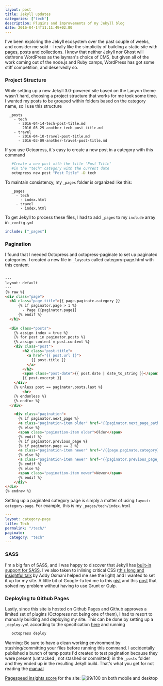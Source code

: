 ```yaml
---
layout: post
title: Jekyll updates
categories: ["tech"]
description: Plugins and improvements of my Jekyll blog
date: 2016-04-14T11:11:49+02:00
---
```


I've been exploring the Jekyll ecosystem over the past couple of weeks, and consider me sold - I really like the simplicity of building a static site with pages, posts and collections. I know that neither Jekyll nor Ghost will dethrone WordPress as the layman's choice of CMS, but given all of the work coming out of the node.js and Ruby camps, WordPress has got some stiff competition, and deservedly so.

### Project Structure

While setting up a new Jekyll 3.0-powered site based on the Lanyon theme wasn't hard, choosing a project structure that works for me took some time. I wanted my posts to be grouped within folders based on the category name, so I use this structure

```
  _posts
    - tech
      - 2016-04-14-tech-post-title.md
      - 2016-03-29-another-tech-post-title.md 
    - travel 
      - 2016-04-10-travel-post-title.md
      - 2016-03-09-another-travel-post-title.md 
```

If you use Octopress, it's easy to create a new post in a category with this command

```bash
   #Create a new post with the title "Post Title"
   #in the "tech" category with the current date
   octopress new post "Post Title" -D tech
```

To maintain consistency, my `_pages` folder is organized like this:

```
   _pages
     - tech
       - index.html
     - travel
       - index.html
```

To get Jekyll to process these files, I had to add `_pages` to my `include` array in `_config.yml`

```yml
include: ["_pages"]
```

### Pagination

I found that I needed Octopress and octopress-paginate to set up paginated categories. I created a new file in `_layouts` called category-page.html with this content

```html
   
---
layout: default
---
{% raw %}
<div class="page">
  <h1 class="page-title">{{ page.paginate.category }}
      {% if paginator.page > 1 %}
        - Page {{paginator.page}}
      {% endif %}
  </h1>
  
  <div class="posts">
    {% assign index = true %} 
    {% for post in paginator.posts %} 
    {% assign content = post.content %}
    <div class="post">
        <h2 class="post-title">
          <a href="{{ post.url }}">
            {{ post.title }}
          </a>
        </h2>
        <span class="post-date">{{ post.date | date_to_string }}</span> 
        {{ post.excerpt }}
    </div>
    {% unless post == paginator.posts.last %}
    	<hr> 
    {% endunless %}
    {% endfor %}
  </div>

    <div class="pagination">
      {% if paginator.next_page %}
      <a class="pagination-item older" href="{{paginator.next_page_path}}">Older</a>
      {% else %}
      <span class="pagination-item older">Older</span>
      {% endif %}
      {% if paginator.previous_page %}
      {% if paginator.page == 2 %}
      <a class="pagination-item newer" href="/{{page.paginate.category}}">Newer</a>
      {% else %}
      <a class="pagination-item newer" href="{{paginator.previous_page_path}}">Newer</a>
      {% endif %}
      {% else %}
      <span class="pagination-item newer">Newer</span>
      {% endif %}
    </div>
</div>
{% endraw %}
```

Setting up a paginated category page is simply a matter of using `layout: category-page`. For example, this is my `_pages/tech/index.html`

```yml
---
layout: category-page
title: Tech
permalink: "/tech/"
paginate:
  category: "tech"
---
```

### SASS

I'm a big fan of SASS, and I was happy to discover that Jekyll has [built-in support for SASS](https://jekyllrb.com/docs/assets/#sassscss). I've also taken to inlining critical CSS ([this long and insightful talk](https://www.youtube.com/watch?v=FEs2jgZBaQA) by Addy Osmani helped me see the light) and I wanted to set it up for my site. A little bit of Google-fu led me to this [gist](https://gist.github.com/benedfit/46da533805566141c42f) and this [post](http://www.kevinsweet.com/inline-scss-jekyll-github-pages) that solved my problem without having to use Grunt or Gulp.

### Deploying to Github Pages
Lastly, since this site is hosted on Github Pages and Github approves a limited set of plugins (Octopress not being one of them), I had to resort to manually building and deploying my site. This can be done by setting up a `_deploy.yml` according to the specification [here](https://github.com/octopress/octopress#git-deployment-configuration) and running

```bash
   octopress deploy
```

Warning: Be sure to have a clean working environment by stashing/committing your files before running this command. I accidentally published a bunch of temp posts I'd created to test pagination because they were present (untracked , not stashed or committed) in the `_posts` folder and they ended up in the resulting Jekyll build. That's what you get for not reading the [manual](https://github.com/octopress/octopress#isolate)

[Pagespeed insights score](https://developers.google.com/speed/pagespeed/insights/?url=vinaygopinath.me) for the site:
![99/100 on both mobile and desktop](http://i.imgur.com/iJhrRzN.png)

